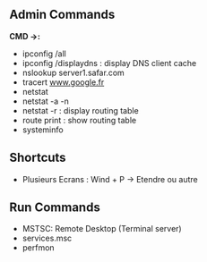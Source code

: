 
## Admin Commands
**CMD ->:**
- ipconfig /all
- ipconfig /displaydns  : display DNS client cache
- nslookup server1.safar.com
- tracert www.google.fr
- netstat
- netstat -a -n
- netstat -r : display routing table
- route print : show routing table
- systeminfo

## Shortcuts
- Plusieurs Ecrans : Wind + P -> Etendre ou autre

## Run Commands
 - MSTSC: Remote Desktop (Terminal server)
 - services.msc
 - perfmon
